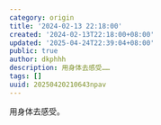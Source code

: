 ```yaml
---
category: origin
title: '2024-02-13 22:18:00'
created: '2024-02-13T22:18:00+08:00'
updated: '2025-04-24T22:39:04+08:00'
public: true
author: dkphhh
description: 用身体去感受……
tags: []
uuid: 20250420210643npav
---
```


用身体去感受。
